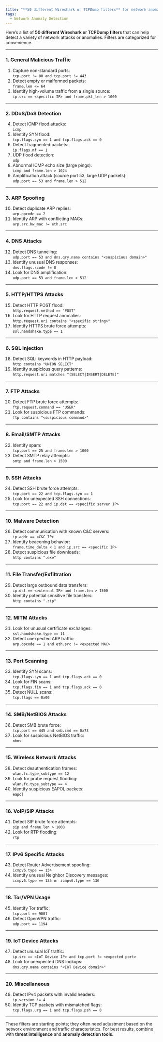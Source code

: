 ```yaml
---
title: "**50 different Wireshark or TCPDump filters** for network anomalies detection"
tags:
  - Network Anomaly Detection
---
```


Here’s a list of **50 different Wireshark or TCPDump filters** that can help detect a variety of network attacks or anomalies. Filters are categorized for convenience.

---

### **1. General Malicious Traffic**
1. Capture non-standard ports:  
   `tcp.port != 80 and tcp.port != 443`
2. Detect empty or malformed packets:  
   `frame.len <= 64`
3. Identify high-volume traffic from a single source:  
   `ip.src == <specific IP> and frame.pkt_len > 1000`

---

### **2. DDoS/DoS Detection**
4. Detect ICMP flood attacks:  
   `icmp`
5. Identify SYN flood:  
   `tcp.flags.syn == 1 and tcp.flags.ack == 0`
6. Detect fragmented packets:  
   `ip.flags.mf == 1`
7. UDP flood detection:  
   `udp`
8. Abnormal ICMP echo size (large pings):  
   `icmp and frame.len > 1024`
9. Amplification attack (source port 53, large UDP packets):  
   `udp.port == 53 and frame.len > 512`

---

### **3. ARP Spoofing**
10. Detect duplicate ARP replies:  
    `arp.opcode == 2`
11. Identify ARP with conflicting MACs:  
    `arp.src.hw_mac != eth.src`

---

### **4. DNS Attacks**
12. Detect DNS tunneling:  
    `udp.port == 53 and dns.qry.name contains "<suspicious domain>"`
13. Identify unusual DNS responses:  
    `dns.flags.rcode != 0`
14. Look for DNS amplification:  
    `udp.port == 53 and frame.len > 512`

---

### **5. HTTP/HTTPS Attacks**
15. Detect HTTP POST flood:  
    `http.request.method == "POST"`
16. Look for HTTP request anomalies:  
    `http.request.uri contains "<specific string>"`
17. Identify HTTPS brute force attempts:  
    `ssl.handshake.type == 1`

---

### **6. SQL Injection**
18. Detect SQLi keywords in HTTP payload:  
    `http contains "UNION SELECT"`
19. Identify suspicious query patterns:  
    `http.request.uri matches "(SELECT|INSERT|DELETE)"`

---

### **7. FTP Attacks**
20. Detect FTP brute force attempts:  
    `ftp.request.command == "USER"`
21. Look for suspicious FTP commands:  
    `ftp contains "<suspicious command>"`

---

### **8. Email/SMTP Attacks**
22. Identify spam:  
    `tcp.port == 25 and frame.len > 1000`
23. Detect SMTP relay attempts:  
    `smtp and frame.len > 1500`

---

### **9. SSH Attacks**
24. Detect SSH brute force attempts:  
    `tcp.port == 22 and tcp.flags.syn == 1`
25. Look for unexpected SSH connections:  
    `tcp.port == 22 and ip.dst == <specific server IP>`

---

### **10. Malware Detection**
26. Detect communication with known C&C servers:  
    `ip.addr == <C&C IP>`
27. Identify beaconing behavior:  
    `frame.time_delta < 1 and ip.src == <specific IP>`
28. Detect suspicious file downloads:  
    `http contains ".exe"`

---

### **11. File Transfer/Exfiltration**
29. Detect large outbound data transfers:  
    `ip.dst == <external IP> and frame.len > 1500`
30. Identify potential sensitive file transfers:  
    `http contains ".zip"`

---

### **12. MITM Attacks**
31. Look for unusual certificate exchanges:  
    `ssl.handshake.type == 11`
32. Detect unexpected ARP traffic:  
    `arp.opcode == 1 and eth.src != <expected MAC>`

---

### **13. Port Scanning**
33. Identify SYN scans:  
    `tcp.flags.syn == 1 and tcp.flags.ack == 0`
34. Look for FIN scans:  
    `tcp.flags.fin == 1 and tcp.flags.ack == 0`
35. Detect NULL scans:  
    `tcp.flags == 0x00`

---

### **14. SMB/NetBIOS Attacks**
36. Detect SMB brute force:  
    `tcp.port == 445 and smb.cmd == 0x73`
37. Look for suspicious NetBIOS traffic:  
    `nbns`

---

### **15. Wireless Network Attacks**
38. Detect deauthentication frames:  
    `wlan.fc.type_subtype == 12`
39. Look for probe request flooding:  
    `wlan.fc.type_subtype == 4`
40. Identify suspicious EAPOL packets:  
    `eapol`

---

### **16. VoIP/SIP Attacks**
41. Detect SIP brute force attempts:  
    `sip and frame.len > 1000`
42. Look for RTP flooding:  
    `rtp`

---

### **17. IPv6 Specific Attacks**
43. Detect Router Advertisement spoofing:  
    `icmpv6.type == 134`
44. Identify unusual Neighbor Discovery messages:  
    `icmpv6.type == 135 or icmpv6.type == 136`

---

### **18. Tor/VPN Usage**
45. Identify Tor traffic:  
    `tcp.port == 9001`
46. Detect OpenVPN traffic:  
    `udp.port == 1194`

---

### **19. IoT Device Attacks**
47. Detect unusual IoT traffic:  
    `ip.src == <IoT Device IP> and tcp.port != <expected port>`
48. Look for unexpected DNS lookups:  
    `dns.qry.name contains "<IoT Device domain>"`

---

### **20. Miscellaneous**
49. Detect IPv4 packets with invalid headers:  
    `ip.version != 4`
50. Identify TCP packets with mismatched flags:  
    `tcp.flags.urg == 1 and tcp.flags.psh == 0`

---

These filters are starting points; they often need adjustment based on the network environment and traffic characteristics. For best results, combine with **threat intelligence** and **anomaly detection tools**.

